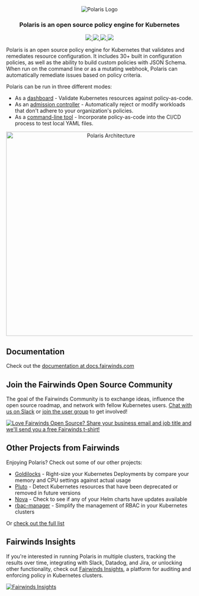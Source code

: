 <div align="center" class="no-border">
  <img src="https://polaris.docs.fairwinds.com/img/polaris-logo.png" alt="Polaris Logo">
  <br>
  <h3>Polaris is an open source policy engine for Kubernetes</h3>
  <a href="https://github.com/FairwindsOps/polaris/releases">
    <img src="https://img.shields.io/github/v/release/FairwindsOps/polaris">
  </a>
  <a href="https://goreportcard.com/report/github.com/FairwindsOps/polaris">
    <img src="https://goreportcard.com/badge/github.com/FairwindsOps/polaris">
  </a>
  <a href="https://circleci.com/gh/FairwindsOps/polaris">
    <img src="https://circleci.com/gh/FairwindsOps/polaris.svg?style=svg">
  </a>
  <a href="https://insights.fairwinds.com/gh/FairwindsOps/polaris">
    <img src="https://insights.fairwinds.com/v0/gh/FairwindsOps/polaris/badge.svg">
  </a>
</div>

Polaris is an open source policy engine for Kubernetes that validates and remediates resource configuration. It includes 30+ built in configuration policies, as well as the ability to build custom policies with JSON Schema. When run on the command line or as a mutating webhook, Polaris can automatically remediate issues based on policy criteria.

Polaris can be run in three different modes:
* As a [dashboard](https://polaris.docs.fairwinds.com/dashboard) - Validate Kubernetes resources against policy-as-code.
* As an [admission controller](https://polaris.docs.fairwinds.com/admission-controller) - Automatically reject or modify workloads that don't adhere to your organization's policies.
* As a [command-line tool](https://polaris.docs.fairwinds.com/infrastructure-as-code) - Incorporate policy-as-code into the CI/CD process to test local YAML files.
<p align="center">
  <img src="https://polaris.docs.fairwinds.com/img/architecture.svg" alt="Polaris Architecture" width="550"/>
</p>

## Documentation
Check out the [documentation at docs.fairwinds.com](https://polaris.docs.fairwinds.com)

<!-- Begin boilerplate -->
## Join the Fairwinds Open Source Community

The goal of the Fairwinds Community is to exchange ideas, influence the open source roadmap,
and network with fellow Kubernetes users.
[Chat with us on Slack](https://join.slack.com/t/fairwindscommunity/shared_invite/zt-e3c6vj4l-3lIH6dvKqzWII5fSSFDi1g)
or
[join the user group](https://www.fairwinds.com/open-source-software-user-group) to get involved!

<a href="https://www.fairwinds.com/t-shirt-offer?utm_source=polaris&utm_medium=polaris&utm_campaign=polaris-tshirt">
  <img src="https://www.fairwinds.com/hubfs/Doc_Banners/Fairwinds_OSS_User_Group_740x125_v6.png" alt="Love Fairwinds Open Source? Share your business email and job title and we'll send you a free Fairwinds t-shirt!" />
</a>

## Other Projects from Fairwinds

Enjoying Polaris? Check out some of our other projects:
* [Goldilocks](https://github.com/FairwindsOps/Goldilocks) - Right-size your Kubernetes Deployments by compare your memory and CPU settings against actual usage
* [Pluto](https://github.com/FairwindsOps/Pluto) - Detect Kubernetes resources that have been deprecated or removed in future versions
* [Nova](https://github.com/FairwindsOps/Nova) - Check to see if any of your Helm charts have updates available
* [rbac-manager](https://github.com/FairwindsOps/rbac-manager) - Simplify the management of RBAC in your Kubernetes clusters

Or [check out the full list](https://www.fairwinds.com/open-source-software?utm_source=polaris&utm_medium=polaris&utm_campaign=polaris)
## Fairwinds Insights
If you're interested in running Polaris in multiple clusters,
tracking the results over time, integrating with Slack, Datadog, and Jira,
or unlocking other functionality, check out
[Fairwinds Insights](https://fairwinds.com/pricing),
a platform for auditing and enforcing policy in Kubernetes clusters.

<a href="https://fairwinds.com/pricing">
  <img src="https://www.fairwinds.com/hubfs/Doc_Banners/Fairwinds_Polaris_Ad.png" alt="Fairwinds Insights" />
</a>
